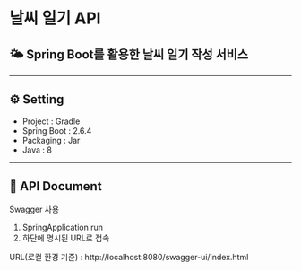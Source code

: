 # 날씨 일기 API

## 🌤️ Spring Boot를 활용한 날씨 일기 작성 서비스

---
## ⚙️ Setting
- Project : Gradle
- Spring Boot : 2.6.4
- Packaging : Jar
- Java : 8

---

## 📜 API Document

Swagger 사용
  1. SpringApplication run
  2. 하단에 명시된 URL로 접속

URL(로컬 환경 기준) : http://localhost:8080/swagger-ui/index.html
